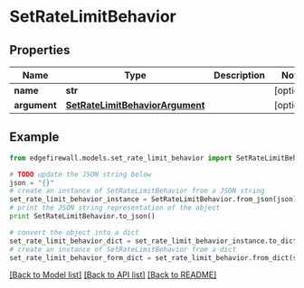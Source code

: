 # SetRateLimitBehavior


## Properties
Name | Type | Description | Notes
------------ | ------------- | ------------- | -------------
**name** | **str** |  | [optional] 
**argument** | [**SetRateLimitBehaviorArgument**](SetRateLimitBehaviorArgument.md) |  | [optional] 

## Example

```python
from edgefirewall.models.set_rate_limit_behavior import SetRateLimitBehavior

# TODO update the JSON string below
json = "{}"
# create an instance of SetRateLimitBehavior from a JSON string
set_rate_limit_behavior_instance = SetRateLimitBehavior.from_json(json)
# print the JSON string representation of the object
print SetRateLimitBehavior.to_json()

# convert the object into a dict
set_rate_limit_behavior_dict = set_rate_limit_behavior_instance.to_dict()
# create an instance of SetRateLimitBehavior from a dict
set_rate_limit_behavior_form_dict = set_rate_limit_behavior.from_dict(set_rate_limit_behavior_dict)
```
[[Back to Model list]](../README.md#documentation-for-models) [[Back to API list]](../README.md#documentation-for-api-endpoints) [[Back to README]](../README.md)


